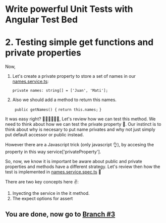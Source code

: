 # Write powerful Unit Tests with Angular Test Bed

# 2. Testing simple get functions and private properties

Now,
1. Let's create a private property to store a set of names in our [names.service.ts](https://github.com/seagomezar/ng-col-angular-ut/blob/step2/src/app/names.service.spec.ts):

    `private names: string[] = ['Juan', 'Mati'];`

2. Also we should add a method to return this names. 

    ` public getNames() {`
        `return this.names;`
    `}`

It was easy right? 🎉🎉🎉🤗🤗🤗, Let's review how we can test this method. We need to think about how we can test the private property 🧐. Our instinct is to think about why is necesary to put name privates and why not just simply put default accessor or public instead. 

However there are a Javascript trick (only javascript 👌), by accesing the property in this way service['privateProperty']. 

So, now, we know it is important be aware about public and private properties and methods have a different strategy. Let's review then how the test is implemented in  [names.service.spec.ts](https://github.com/seagomezar/ng-col-angular-ut/blob/step2/src/app/names.service.spec.ts) 🧐

There are two key concepts here ✌️:

1. Inyecting the service in the it method.
2. The expect options for assert



## You are done, now go to [Branch #3](https://github.com/seagomezar/ng-col-angular-ut/tree/step3)